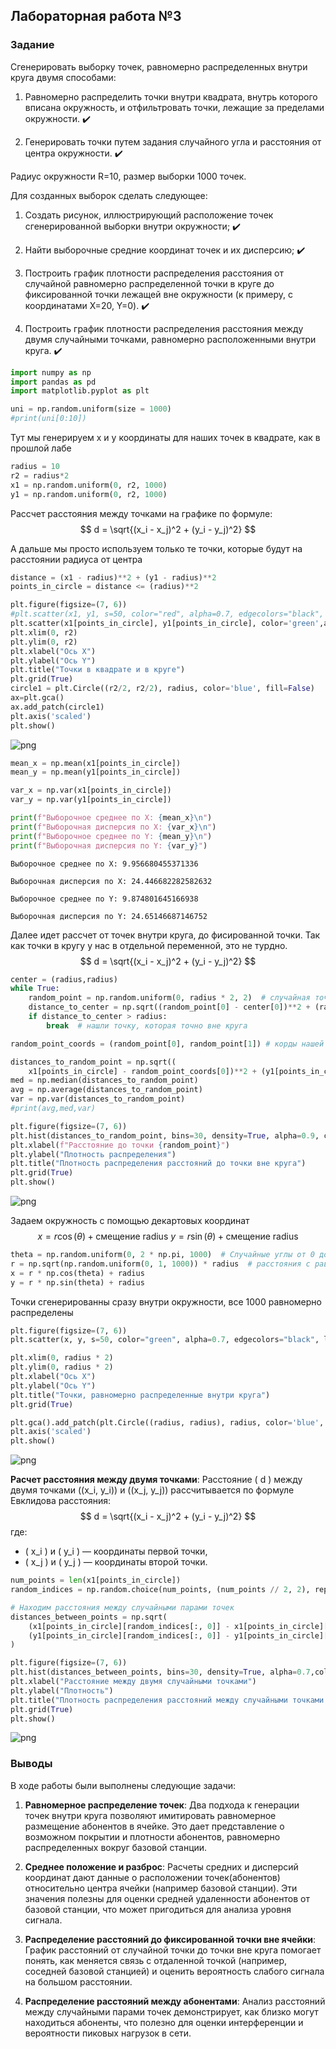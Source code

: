 ## Лабораторная работа №3

### Задание

Сгенерировать выборку точек, равномерно распределенных внутри круга
двумя способами:
1. Равномерно распределить точки внутри квадрата, внутрь которого вписана
окружность, и отфильтровать точки, лежащие за пределами окружности. ✔️

2. Генерировать точки путем задания случайного угла и расстояния от центра
окружности. ✔️

Радиус окружности R=10, размер выборки 1000 точек.

Для созданных выборок сделать следующее:
1. Создать рисунок, иллюстрирующий расположение точек сгенерированной
выборки внутри окружности; ✔️

2. Найти выборочные средние координат точек и их дисперсию; ✔️

3. Построить график плотности распределения расстояния от случайной равномерно
распределенной точки в круге до фиксированной точки лежащей вне окружности
(к примеру, с координатами X=20, Y=0). ✔️

4. Построить график плотности распределения расстояния между двумя
случайными точками, равномерно расположенными внутри круга. ✔️


```python
import numpy as np
import pandas as pd
import matplotlib.pyplot as plt
```


```python
uni = np.random.uniform(size = 1000)
#print(uni[0:10])
```

Тут мы генерируем x и y координаты для наших точек в квадрате, как в прошлой лабе


```python
radius = 10
r2 = radius*2
x1 = np.random.uniform(0, r2, 1000)
y1 = np.random.uniform(0, r2, 1000)
```

Рассчет расстояния между точками на графике по формуле:
$$
d = \sqrt{(x_i - x_j)^2 + (y_i - y_j)^2}
$$

А дальше мы просто используем только те точки, которые будут на расстоянии радиуса от центра 


```python
distance = (x1 - radius)**2 + (y1 - radius)**2
points_in_circle = distance <= (radius)**2
```


```python
plt.figure(figsize=(7, 6))
#plt.scatter(x1, y1, s=50, color="red", alpha=0.7, edgecolors="black", linewidths=1)
plt.scatter(x1[points_in_circle], y1[points_in_circle], color='green',alpha=0.7, edgecolors="black", linewidths=1)
plt.xlim(0, r2)
plt.ylim(0, r2)
plt.xlabel("Ось X")
plt.ylabel("Ось Y")
plt.title("Точки в квадрате и в круге")
plt.grid(True)
circle1 = plt.Circle((r2/2, r2/2), radius, color='blue', fill=False)
ax=plt.gca()
ax.add_patch(circle1)
plt.axis('scaled')
plt.show()
```


    
![png](code_files/code_8_0.png)
    



```python
mean_x = np.mean(x1[points_in_circle])
mean_y = np.mean(y1[points_in_circle])

var_x = np.var(x1[points_in_circle])
var_y = np.var(y1[points_in_circle])

print(f"Выборочное среднее по X: {mean_x}\n")
print(f"Выборочная дисперсия по X: {var_x}\n")
print(f"Выборочное среднее по Y: {mean_y}\n")
print(f"Выборочная дисперсия по Y: {var_y}")
```

    Выборочное среднее по X: 9.956680455371336
    
    Выборочная дисперсия по X: 24.446682282582632
    
    Выборочное среднее по Y: 9.874801645166938
    
    Выборочная дисперсия по Y: 24.65146687146752
    

Далее идет рассчет от точек внутри круга, до фисированной точки. Так как точки в кругу у нас в отдельной переменной, это не турдно.
$$
d = \sqrt{(x_i - x_j)^2 + (y_i - y_j)^2}
$$


```python
center = (radius,radius)
while True:
    random_point = np.random.uniform(0, radius * 2, 2)  # случайная точка в области квадрата
    distance_to_center = np.sqrt((random_point[0] - center[0])**2 + (random_point[1] - center[1])**2)
    if distance_to_center > radius:
        break  # нашли точку, которая точно вне круга

random_point_coords = (random_point[0], random_point[1]) # корды нашей случайной точки вне круга

distances_to_random_point = np.sqrt((
    x1[points_in_circle] - random_point_coords[0])**2 + (y1[points_in_circle] - random_point_coords[1])**2)
med = np.median(distances_to_random_point)
avg = np.average(distances_to_random_point)
var = np.var(distances_to_random_point)
#print(avg,med,var)

plt.figure(figsize=(7, 6))
plt.hist(distances_to_random_point, bins=30, density=True, alpha=0.9, color='tan')
plt.xlabel(f"Расстояние до точки {random_point}")
plt.ylabel("Плотность распределения")
plt.title("Плотность распределения расстояний до точки вне круга")
plt.grid(True)
plt.show()
```


    
![png](code_files/code_11_0.png)
    


Задаем окружность с помощью декартовых координат 
$$
x = r \cos(\theta) + \text{смещение radius }
y = r \sin(\theta) + \text{смещение radius } 
$$   


```python
theta = np.random.uniform(0, 2 * np.pi, 1000)  # Случайные углы от 0 до 2π, то есть весь круг, 360 градусов
r = np.sqrt(np.random.uniform(0, 1, 1000)) * radius  # расстояния с равномерным распределением по площади
x = r * np.cos(theta) + radius
y = r * np.sin(theta) + radius
```

Точки сгенерированны сразу внутри окружности, все 1000 равномерно распределены


```python
plt.figure(figsize=(7, 6))
plt.scatter(x, y, s=50, color="green", alpha=0.7, edgecolors="black", linewidths=1)

plt.xlim(0, radius * 2)
plt.ylim(0, radius * 2)
plt.xlabel("Ось X")
plt.ylabel("Ось Y")
plt.title("Точки, равномерно распределенные внутри круга")
plt.grid(True)

plt.gca().add_patch(plt.Circle((radius, radius), radius, color='blue', fill=False))
plt.axis('scaled')
plt.show()
```


    
![png](code_files/code_15_0.png)
    


**Расчет расстояния между двумя точками**:
   Расстояние \( d \) между двумя точками \((x_i, y_i)\) и \((x_j, y_j)\) рассчитывается по формуле Евклидова расстояния:
   $$
   d = \sqrt{(x_i - x_j)^2 + (y_i - y_j)^2}
   $$
   где:
   - \( x_i \) и \( y_i \) — координаты первой точки,
   - \( x_j \) и \( y_j \) — координаты второй точки.


```python
num_points = len(x1[points_in_circle])
random_indices = np.random.choice(num_points, (num_points // 2, 2), replace=False)

# Находим расстояния между случайными парами точек
distances_between_points = np.sqrt(
    (x1[points_in_circle][random_indices[:, 0]] - x1[points_in_circle][random_indices[:, 1]])**2 +
    (y1[points_in_circle][random_indices[:, 0]] - y1[points_in_circle][random_indices[:, 1]])**2
)

plt.figure(figsize=(7, 6))
plt.hist(distances_between_points, bins=30, density=True, alpha=0.7,color='orange')
plt.xlabel("Расстояние между двумя случайными точками")
plt.ylabel("Плотность")
plt.title("Плотность распределения расстояний между случайными точками в круге")
plt.grid(True)
plt.show()
```


    
![png](code_files/code_17_0.png)



### Выводы

В ходе работы были выполнены следующие задачи: 

1. **Равномерное распределение точек**: Два подхода к генерации точек внутри круга позволяют имитировать равномерное размещение абонентов в ячейке. Это дает представление о возможном покрытии и плотности абонентов, равномерно распределенных вокруг базовой станции.

2. **Среднее положение и разброс**: Расчеты средних и дисперсий координат дают данные о расположении точек(абонентов) относительно центра ячейки (например базовой станции). Эти значения полезны для оценки средней удаленности абонентов от базовой станции, что может пригодиться для анализа уровня сигнала.

3. **Распределение расстояний до фиксированной точки вне ячейки**: График расстояний от случайной точки до точки вне круга помогает понять, как меняется связь с отдаленной точкой (например, соседней базовой станцией) и оценить вероятность слабого сигнала на большом расстоянии.

4. **Распределение расстояний между абонентами**: Анализ расстояний между случайными парами точек демонстрирует, как близко могут находиться абоненты, что полезно для оценки интерференции и вероятности пиковых нагрузок в сети.

